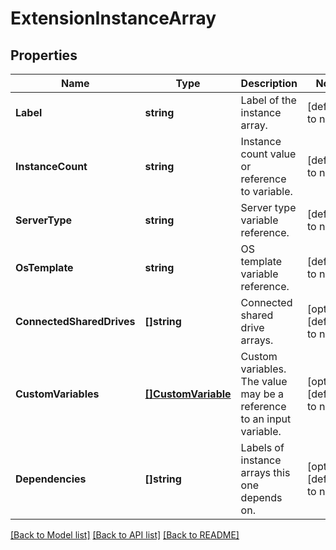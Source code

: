 # ExtensionInstanceArray

## Properties
Name | Type | Description | Notes
------------ | ------------- | ------------- | -------------
**Label** | **string** | Label of the instance array. | [default to null]
**InstanceCount** | **string** | Instance count value or reference to variable. | [default to null]
**ServerType** | **string** | Server type variable reference. | [default to null]
**OsTemplate** | **string** | OS template variable reference. | [default to null]
**ConnectedSharedDrives** | **[]string** | Connected shared drive arrays. | [optional] [default to null]
**CustomVariables** | [**[]CustomVariable**](CustomVariable.md) | Custom variables. The value may be a reference to an input variable. | [optional] [default to null]
**Dependencies** | **[]string** | Labels of instance arrays this one depends on. | [optional] [default to null]

[[Back to Model list]](../README.md#documentation-for-models) [[Back to API list]](../README.md#documentation-for-api-endpoints) [[Back to README]](../README.md)

